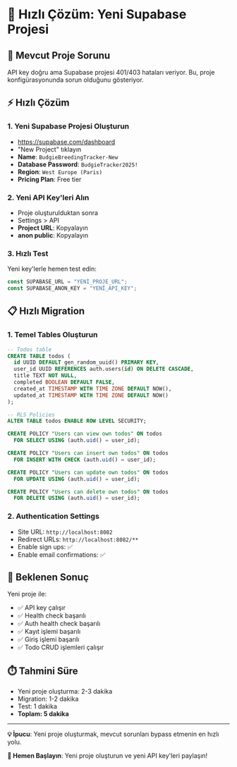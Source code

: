 # 🚀 Hızlı Çözüm: Yeni Supabase Projesi

## 🚨 Mevcut Proje Sorunu

API key doğru ama Supabase projesi 401/403 hataları veriyor. Bu, proje konfigürasyonunda sorun olduğunu gösteriyor.

## ⚡ Hızlı Çözüm

### 1. **Yeni Supabase Projesi Oluşturun**
- https://supabase.com/dashboard
- "New Project" tıklayın
- **Name**: `BudgieBreedingTracker-New`
- **Database Password**: `BudgieTracker2025!`
- **Region**: `West Europe (Paris)`
- **Pricing Plan**: Free tier

### 2. **Yeni API Key'leri Alın**
- Proje oluşturulduktan sonra
- Settings > API
- **Project URL**: Kopyalayın
- **anon public**: Kopyalayın

### 3. **Hızlı Test**
Yeni key'lerle hemen test edin:
```javascript
const SUPABASE_URL = "YENİ_PROJE_URL";
const SUPABASE_ANON_KEY = "YENİ_API_KEY";
```

## 📋 Hızlı Migration

### 1. **Temel Tables Oluşturun**
```sql
-- Todos table
CREATE TABLE todos (
  id UUID DEFAULT gen_random_uuid() PRIMARY KEY,
  user_id UUID REFERENCES auth.users(id) ON DELETE CASCADE,
  title TEXT NOT NULL,
  completed BOOLEAN DEFAULT FALSE,
  created_at TIMESTAMP WITH TIME ZONE DEFAULT NOW(),
  updated_at TIMESTAMP WITH TIME ZONE DEFAULT NOW()
);

-- RLS Policies
ALTER TABLE todos ENABLE ROW LEVEL SECURITY;

CREATE POLICY "Users can view own todos" ON todos
  FOR SELECT USING (auth.uid() = user_id);

CREATE POLICY "Users can insert own todos" ON todos
  FOR INSERT WITH CHECK (auth.uid() = user_id);

CREATE POLICY "Users can update own todos" ON todos
  FOR UPDATE USING (auth.uid() = user_id);

CREATE POLICY "Users can delete own todos" ON todos
  FOR DELETE USING (auth.uid() = user_id);
```

### 2. **Authentication Settings**
- Site URL: `http://localhost:8082`
- Redirect URLs: `http://localhost:8082/**`
- Enable sign ups: ✅
- Enable email confirmations: ✅

## 🎯 Beklenen Sonuç

Yeni proje ile:
- ✅ API key çalışır
- ✅ Health check başarılı
- ✅ Auth health check başarılı
- ✅ Kayıt işlemi başarılı
- ✅ Giriş işlemi başarılı
- ✅ Todo CRUD işlemleri çalışır

## ⏱️ Tahmini Süre

- Yeni proje oluşturma: 2-3 dakika
- Migration: 1-2 dakika
- Test: 1 dakika
- **Toplam: 5 dakika**

---

**💡 İpucu**: Yeni proje oluşturmak, mevcut sorunları bypass etmenin en hızlı yolu.

**🚀 Hemen Başlayın**: Yeni proje oluşturun ve yeni API key'leri paylaşın! 